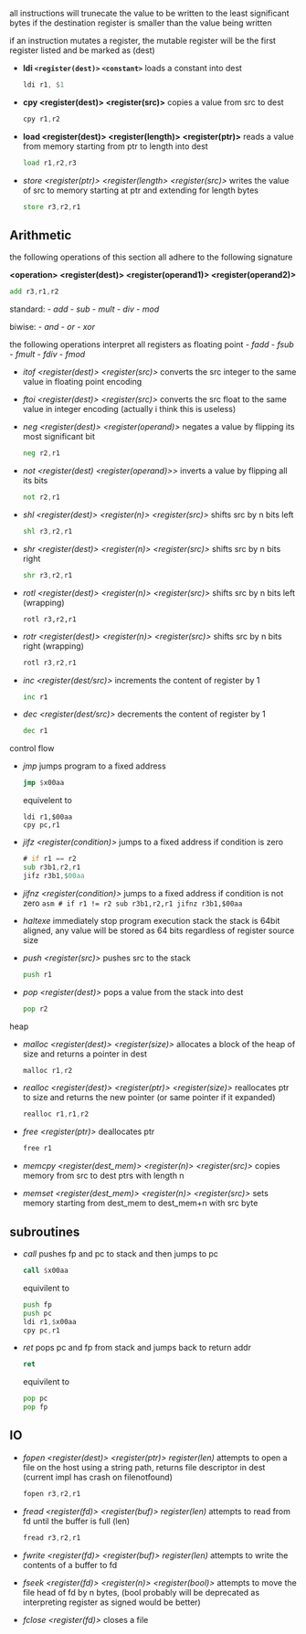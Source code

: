 all instructions will trunecate the value to be written
 to the least significant bytes if the destination register
 is smaller than the value being written

if an instruction mutates a register, the mutable register will be
the first register listed and be marked as (dest)


 - **ldi `<register(dest)>` `<constant>`**
 	loads a constant into dest
	```asm
	ldi r1, $1
	```
- **cpy <register(dest)> <register(src)>**
	copies a value from src to dest
 	```asm
	cpy r1,r2
	```
- **load <register(dest)> <register(length)> <register(ptr)>**
 	reads a value from memory starting from ptr to length into dest
 	```asm
 	load r1,r2,r3
	```
- *store <register(ptr)> <register(length> <register(src)>*
	writes the value of src to memory starting at ptr
	and extending for length bytes
	 ```asm
	 store r3,r2,r1
	 ```

## Arithmetic

the following operations of this section all adhere to the following signature

**\<operation> <register(dest)> <register(operand1)> <register(operand2)>**

```asm
add r3,r1,r2
```

standard:
	- *add*
	- *sub*
	- *mult*
	- *div*
	- *mod*

biwise:
	- *and*
	- *or*
	- *xor*

the following operations interpret all registers as floating point
	- *fadd*
	- *fsub*
	- *fmult*
	- *fdiv*
	- *fmod*

- *itof <register(dest)> <register(src)>*
	converts the src integer to the same value in floating point encoding

- *ftoi <register(dest)> <register(src)>*
		converts the src float to the same value in integer encoding
		(actually i think this is useless)


- *neg <register(dest)> <register(operand)>*
	negates a value by flipping its most significant bit
	```asm
	neg r2,r1
	```
- *not <register(dest) <register(operand)>>*
	inverts a value by flipping all its bits
	```asm
	not r2,r1
	```

- *shl <register(dest)> <register(n)> <register(src)>*
	shifts src by n bits left
	```asm
	shl r3,r2,r1
	```

- *shr <register(dest)> <register(n)> <register(src)>*
	shifts src by n bits right
	```asm
	shr r3,r2,r1
	```
- *rotl <register(dest)> <register(n)> <register(src)>*
	shifts src by n bits left (wrapping)
	```asm,
	rotl r3,r2,r1
	```

- *rotr <register(dest)> <register(n)> <register(src)>*
	shifts src by n bits right (wrapping)
	```asm
	rotl r3,r2,r1
	```


- *inc <register(dest/src)>*
	increments the content of register by 1
	```asm
	inc r1
	```
- *dec <register(dest/src)>*
	decrements the content of register by 1
	```asm
	dec r1
	```

control flow
- *jmp <constant>*
	jumps program to a fixed address
	```asm
	jmp $x00aa
	```
	equivelent to
	```
	ldi r1,$00aa
	cpy pc,r1
	```
- *jifz <register(condition)> <constant>*
	jumps to a fixed address if condition is zero
	```asm
	# if r1 == r2
	sub r3b1,r2,r1
	jifz r3b1,$00aa
	```
- *jifnz <register(condition)> <constant>*
 		jumps to a fixed address if condition is not zero
 		```asm
 		# if r1 != r2
 		sub r3b1,r2,r1
 		jifnz r3b1,$00aa
 		```
- *haltexe*
	immediately stop program execution
stack
the stack is 64bit aligned, any value will be stored
 as 64 bits regardless of register source size


- *push <register(src)>*
	pushes src to the stack
	```asm
	push r1
	```

- *pop <register(dest)>*
	pops a value from the stack into dest
	```asm
	pop r2
	```

heap
- *malloc <register(dest)> <register(size)>*
	allocates a block of the heap of size and returns a pointer in dest
	```asm
	malloc r1,r2
	```
- *realloc <register(dest)> <register(ptr)> <register(size)>*
	reallocates ptr to size and returns the new pointer (or same pointer if it expanded)
	```asm
	realloc r1,r1,r2
	```
- *free <register(ptr)>*
	deallocates ptr
	```asm
	free r1
	```
- *memcpy <register(dest_mem)> <register(n)> <register(src)>*
	copies memory from src to dest ptrs with length n

- *memset <register(dest_mem)> <register(n)> <register(src)>*
	sets memory starting from dest_mem to dest_mem+n with src byte


## subroutines

- *call <constant>*
	pushes fp and pc to stack and then jumps to pc
	```asm
	call $x00aa
	```
	equivilent to
	```asm
	push fp
	push pc
	ldi r1,$x00aa
	cpy pc,r1
	```
- *ret*
	pops pc and fp from stack and jumps back to return addr
	```asm
	ret
	```
	equivilent to
	```asm
	pop pc
	pop fp
	```

## IO

- *fopen <register(dest)> <register(ptr)> register(len)*
	attempts to open a file on the host using a string path,  returns file descriptor in dest
	(current impl has crash on filenotfound)
	```asm
	fopen r3,r2,r1
	```

- *fread <register(fd)> <register(buf)> register(len)*
	attempts to read from fd until the buffer is full (len)
	```asm
	fread r3,r2,r1
	```
- *fwrite <register(fd)> <register(buf)> register(len)*
	attempts to write the contents of a buffer to fd
- *fseek <register(fd)> <register(n)> <register(bool)>*
	attempts to move the file head of fd by n bytes,
	(bool probably will be deprecated as interpreting
	register as signed would be better)
- *fclose <register(fd)>*
	closes a file
